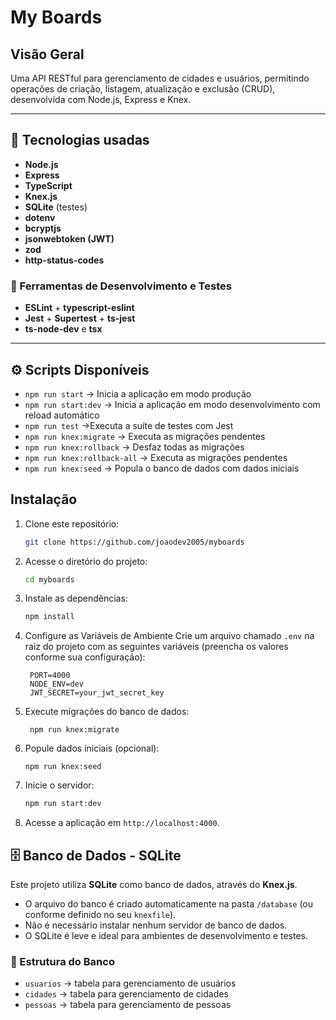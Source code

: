 # My Boards

## Visão Geral
Uma API RESTful para gerenciamento de cidades e usuários, permitindo operações de criação, listagem, atualização e exclusão (CRUD), desenvolvida com Node.js, Express e Knex.

---

## 📂 Tecnologias usadas

- **Node.js**
- **Express**
- **TypeScript**
- **Knex.js**
- **SQLite** (testes)
- **dotenv**
- **bcryptjs**
- **jsonwebtoken (JWT)**
- **zod**
- **http-status-codes**

### 🔧 Ferramentas de Desenvolvimento e Testes
- **ESLint** + **typescript-eslint**
- **Jest** + **Supertest** + **ts-jest**
- **ts-node-dev** e **tsx**

---

## ⚙️ Scripts Disponíveis

- `npm run start` → Inicia a aplicação em modo produção
- `npm run start:dev` → Inicia a aplicação em modo desenvolvimento com reload automático
- `npm run test` →Executa a suíte de testes com Jest
- `npm run knex:migrate` → Executa as migrações pendentes
- `npm run knex:rollback` → Desfaz todas as migrações
- `npm run knex:rollback-all` → Executa as migrações pendentes
- `npm run knex:seed` → Popula o banco de dados com dados iniciais

## Instalação

1. Clone este repositório:

    ```bash
    git clone https://github.com/joaodev2005/myboards
    ```
2. Acesse o diretório do projeto:

    ```bash
    cd myboards
    ```
3. Instale as dependências:

    ```bash
    npm install
    ```
4. Configure as Variáveis de Ambiente
   Crie um arquivo chamado `.env` na raiz do projeto com as seguintes variáveis (preencha os valores conforme sua configuração):

   ```env
    PORT=4000
    NODE_ENV=dev
    JWT_SECRET=your_jwt_secret_key
    ```

   
5. Execute migrações do banco de dados:
   
   ```env
    npm run knex:migrate
    ```
6. Popule dados iniciais (opcional):
     ```env
    npm run knex:seed
    ```
   
8. Inicie o servidor:
  
    ```bash
    npm run start:dev
    ```
    
9. Acesse a aplicação em `http://localhost:4000`.

## 🗄️ Banco de Dados - SQLite

Este projeto utiliza **SQLite** como banco de dados, através do **Knex.js**.

- O arquivo do banco é criado automaticamente na pasta `/database` (ou conforme definido no seu `knexfile`).
- Não é necessário instalar nenhum servidor de banco de dados.
- O SQLite é leve e ideal para ambientes de desenvolvimento e testes.

### 📂 Estrutura do Banco

- `usuarios` → tabela para gerenciamento de usuários  
- `cidades` → tabela para gerenciamento de cidades
- `pessoas` → tabela para gerenciamento de pessoas
